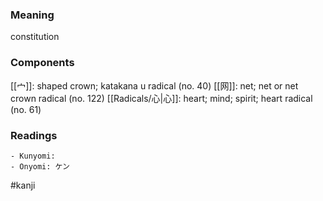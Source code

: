 ### Meaning

constitution

### Components

[[宀]]: shaped crown; katakana u radical (no. 40) [[网]]: net; net or net crown radical (no. 122) [[Radicals/心|心]]: heart; mind; spirit; heart radical (no. 61)

### Readings

```
- Kunyomi: 
- Onyomi: ケン
```

#kanji